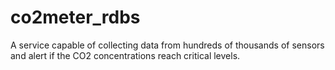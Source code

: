 # co2meter_rdbs
A service capable of collecting data from hundreds of thousands of sensors and alert if the CO2 concentrations reach critical levels.
